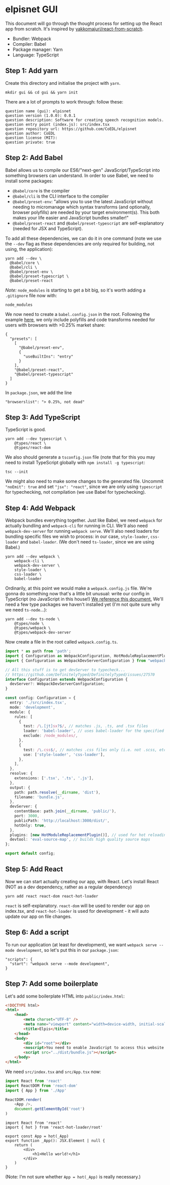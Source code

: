 # elpisnet GUI

This document will go through the thought process for setting up the React app from scratch. It's inspired by [yakkomajuri/react-from-scratch](https://github.com/yakkomajuri/react-from-scratch).

- Bundler: Webpack
- Compiler: Babel
- Package manager: Yarn
- Language: TypeScript

## Step 1: Add yarn

Create this directory and initialise the project with `yarn`.

```
mkdir gui && cd gui && yarn init
```

There are a lot of prompts to work through: follow these:

```
question name (gui): elpisnet
question version (1.0.0): 0.0.1
question description: Software for creating speech recognition models.
question entry point (index.js): src/index.tsx
question repository url: https://github.com/CoEDL/elpisnet
question author: CoEDL
question license (MIT):
question private: true
```

## Step 2: Add Babel

Babel allows us to compile our ES6/"next-gen" JavaScript/TypeScript into something browsers can understand. In order to use Babel, we need to install some packages:

- `@babel/core` is the compiler
- `@babel/cli` is the CLI interface to the compiler
- `@babel/preset-env`: "allows you to use the latest JavaScript without needing to micromanage which syntax transforms (and optionally, browser polyfills) are needed by your target environment(s). This both makes your life easier and JavaScript bundles smaller!"
- `@babel/preset-react` and `@babel/preset-typescript` are self-explanatory (needed for JSX and TypeScript).

To add all these dependencies, we can do it in one command (note we use the `--dev` flag as these dependencies are only required for building, not using, the application):

```
yarn add --dev \
  @babel/core \
  @babel/cli \
  @babel/preset-env \
  @babel/preset-typescript \
  @babel/preset-react
```

*Note:* `node_modules` is starting to get a bit big, so it's worth adding a `.gitignore` file now with:

```
node_modules
```

We now need to create a `babel.config.json` in the root. Following the example [here](https://babeljs.io/docs/en/babel-preset-env), we only include polyfills and code transforms needed for users with browsers with >0.25% market share:

```
{
  "presets": [
    [
      "@babel/preset-env",
      {
        "useBuiltIns": "entry"
      }
    ],
    "@babel/preset-react",
    "@babel/preset-typescript"
  ]
}
```

In `package.json`, we add the line

```
"browserslist": "> 0.25%, not dead"
```

## Step 3: Add TypeScript

TypeScript is good.

```
yarn add --dev typescript \
    @types/react \
    @types/react-dom
```

We also should generate a `tsconfig.json` file (note that for this you may need to install TypeScript globally with `npm install -g typescript`:

```
tsc --init
```

We might also need to make some changes to the generated file. Uncommit `"noEmit": true` and set `"jsx": "react"`, since we are only using `typescript` for typechecking, not compilation (we use Babel for typechecking).

## Step 4: Add Webpack

Webpack bundles everything together. Just like Babel, we need `webpack` for actually bundling and `webpack-cli` for running in CLI. We'll also need `webpack-dev-server` for running `webpack serve`. We'll also need loaders for bundling specific files we wish to process: in our case, `style-loader`, `css-loader` and `babel-loader`. (We don't need `ts-loader`, since we are using Babel.)

```
yarn add --dev webpack \
    webpack-cli \
    webpack-dev-server \
    style-loader \
    css-loader \
    babel-loader
```

Ordinarily, at this point we would make a `webpack.config.js` file. We're gonna do something now that's a little bit unusual: write our config in TypeScript (no JavaScript in this house!) [We reference this document.](https://webpack.js.org/configuration/configuration-languages/#typescript) We'll need a few type packages we haven't installed yet (I'm not quite sure why we need `ts-node`...):

```
yarn add --dev ts-node \
    @types/node \
    @types/webpack \
    @types/webpack-dev-server
```

Now create a file in the root called `webpack.config.ts`.

```ts
import * as path from 'path';
import { Configuration as WebpackConfiguration, HotModuleReplacementPlugin } from "webpack";
import { Configuration as WebpackDevServerConfiguration } from "webpack-dev-server";

// All this stuff is to get devServer to typecheck...
// https://github.com/DefinitelyTyped/DefinitelyTyped/issues/27570
interface Configuration extends WebpackConfiguration {
  devServer?: WebpackDevServerConfiguration;
}

const config: Configuration = {
  entry: './src/index.tsx',
  mode: 'development',
  module: {
    rules: [
      {
        test: /\.[jt]sx?$/, // matches .js, .ts, and .tsx files
        loader: 'babel-loader', // uses babel-loader for the specified file types
        exclude: /node_modules/, 
      },
      {
        test: /\.css$/, // matches .css files only (i.e. not .scss, etc)
        use: ['style-loader', 'css-loader'], 
      },
    ],
  },
  resolve: {
    extensions: ['.tsx', '.ts', '.js'],
  },
  output: {
    path: path.resolve(__dirname, 'dist'),
    filename: 'bundle.js',
  },
  devServer: {
    contentBase: path.join(__dirname, 'public/'),
    port: 3000,
    publicPath: 'http://localhost:3000/dist/',
    hotOnly: true,
  },
  plugins: [new HotModuleReplacementPlugin()], // used for hot reloading when developing
  devtool: 'eval-source-map', // builds high quality source maps
};

export default config;
```

## Step 5: Add React

Now we can start actually creating our app, with React. Let's install React (NOT as a dev dependency, rather as a regular dependency)

```
yarn add react react-dom react-hot-loader
```

`react` is self-explanatory. `react-dom` will be used to render our app on index.tsx, and `react-hot-loader` is used for development - it will auto update our app on file changes.

## Step 6: Add a script

To run our application (at least for development), we want `webpack serve --mode development`, so let's put this in our `package.json`:

```
"scripts": {
  "start": "webpack serve --mode development",
}
```

## Step 7: Add some boilerplate

Let's add some boilerplate HTML into `public/index.html`:

```html
<!DOCTYPE html>
<html>
    <head>
        <meta charset="UTF-8" />
        <meta name="viewport" content="width=device-width, initial-scale=1, shrink-to-fit=no" />
        <title>Elpis</title>
    </head>
    <body>
        <div id="root"></div>
        <noscript>You need to enable JavaScript to access this website.</noscript>
        <script src="../dist/bundle.js"></script>
    </body>
</html>
```

We need `src/index.tsx` and `src/App.tsx` now:

```ts
import React from 'react'
import ReactDOM from 'react-dom' 
import { App } from './App'

ReactDOM.render(
    <App />,
    document.getElementById('root')
)
```

```tsx
import React from 'react'
import { hot } from 'react-hot-loader/root'

export const App = hot(_App)
export function _App(): JSX.Element | null {
    return (
        <div>
            <h1>Hello world!</h1>
        </div>
    )
}
```

(Note: I'm not sure whether `App = hot(_App)` is really necessary.)